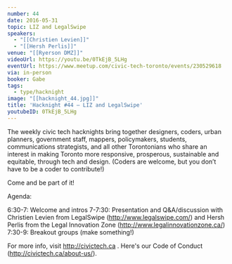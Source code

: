 ```yaml
---
number: 44
date: 2016-05-31
topic: LIZ and LegalSwipe
speakers:
  - "[[Christien Levien]]"
  - "[[Hersh Perlis]]"
venue: "[[Ryerson DMZ]]"
videoUrl: https://youtu.be/0TkEjB_5LHg
eventUrl: https://www.meetup.com/civic-tech-toronto/events/230529618
via: in-person
booker: Gabe
tags:
  - type/hacknight
image: "[[hacknight_44.jpg]]"
title: 'Hacknight #44 – LIZ and LegalSwipe'
youtubeID: 0TkEjB_5LHg
---
```


The weekly civic tech hacknights bring together designers, coders, urban planners, government staff, mappers, policymakers, students, communications strategists, and all other Torontonians who share an interest in making Toronto more responsive, prosperous, sustainable and equitable, through tech and design. (Coders are welcome, but you don’t have to be a coder to contribute!)

Come and be part of it!

Agenda:

6:30-7: Welcome and intros
7-7:30: Presentation and Q&A/discussion with Christien Levien from LegalSwipe (http://www.legalswipe.com/) and Hersh Perlis from the Legal Innovation Zone (http://www.legalinnovationzone.ca/)
7:30-9: Breakout groups (make something!)

For more info, visit http://civictech.ca .
Here's our Code of Conduct (http://civictech.ca/about-us/).